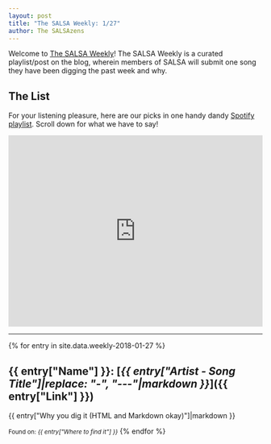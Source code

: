 ```yaml
---
layout: post
title: "The SALSA Weekly: 1/27"
author: The SALSAzens
---
```


Welcome to [The SALSA Weekly](/weekly)! The SALSA Weekly is a curated playlist/post on the blog, wherein members of SALSA will submit one song they have been digging the past week and why.

<style>
iframe { margin: 0 auto; display: block; width: 100%; }
</style>

## The List

For your listening pleasure, here are our picks in one handy dandy [Spotify
playlist](https://open.spotify.com/user/drabmakyo/playlist/1LhFLpIPQy7JFi0Tq2rx01). Scroll down for what we have to say!

<iframe
src="https://open.spotify.com/embed/user/drabmakyo/playlist/1LhFLpIPQy7JFi0Tq2rx01" width="300" height="380" frameborder="0" allowtransparency="true"></iframe>

-----

{% for entry in site.data.weekly-2018-01-27 %}
## {{ entry["Name"] }}: [*{{ entry["Artist - Song Title"]|replace: "-", "---"|markdown }}*]({{ entry["Link"] }})

{{ entry["Why you dig it (HTML and Markdown okay)"]|markdown }}

<small>Found on: <em>{{ entry["Where to find it"] }}</em></small>
{% endfor %}
